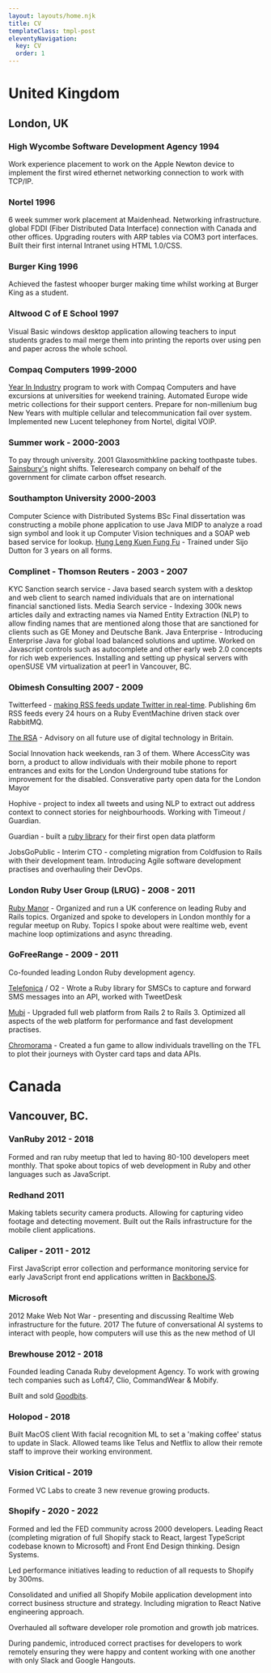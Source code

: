 ```yaml
---
layout: layouts/home.njk
title: CV
templateClass: tmpl-post
eleventyNavigation:
  key: CV
  order: 1
---
```


<div class="cv">

# United Kingdom

## London, UK

### High Wycombe Software Development Agency 1994
Work experience placement to work on the Apple Newton device to implement the first wired ethernet networking connection to work with TCP/IP.

### Nortel 1996
6 week summer work placement at Maidenhead. Networking infrastructure. global FDDI (Fiber Distributed Data Interface) connection with Canada and other offices. Upgrading routers with ARP tables via COM3 port interfaces. Built their first internal Intranet using HTML 1.0/CSS.

### Burger King 1996
Achieved the fastest whooper burger making time whilst working at Burger King as a student.

### Altwood C of E School 1997
Visual Basic windows desktop application allowing teachers to input students grades to mail merge them into printing the reports over using pen and paper across the whole school.

### Compaq Computers 1999-2000
[Year In Industry](https://en.wikipedia.org/wiki/The_Year_in_Industry) program to work with Compaq Computers and have excursions at universities for weekend training.
Automated Europe wide metric collections for their support centers. Prepare for non-millenium bug New Years with multiple cellular and telecommunication fail over system. Implemented new Lucent telephoney from Nortel, digital VOIP.

### Summer work - 2000-2003
To pay through university.
2001 Glaxosmithkline packing toothpaste tubes.
[Sainsbury's](https://www.sainsburys.co.uk) night shifts.
Teleresearch company on behalf of the government for climate carbon offset research.

### Southampton University 2000-2003
Computer Science with Distributed Systems BSc
Final dissertation was constructing a mobile phone application to use Java MIDP to analyze a road sign symbol and look it up Computer Vision techniques and a SOAP web based service for lookup.
[Hung Leng Kuen Fung Fu](https://www.hlksoton.co.uk) - Trained under Sijo Dutton for 3 years on all forms.

### Complinet - Thomson Reuters - 2003 - 2007
KYC Sanction search service - Java based search system with a desktop and web client to search named individuals that are on international financial sanctioned lists.
Media Search service - Indexing 300k news articles daily and extracting names via Named Entity Extraction (NLP) to allow finding names that are mentioned along those that are sanctioned for clients such as GE Money and Deutsche Bank.
Java Enterprise - Introducing Enterprise Java for global load balanced solutions and uptime. Worked on Javascript controls such as autocomplete and other early web 2.0 concepts for rich web experiences. Installing and setting up physical servers with openSUSE VM virtualization at peer1 in Vancouver, BC.

### Obimesh Consulting 2007 - 2009
Twitterfeed - [making RSS feeds update Twitter in real-time](https://www.wired.com/story/wireds-guide-to-the-uk-twitterati/). Publishing 6m RSS feeds every 24 hours on a Ruby EventMachine driven stack over RabbitMQ.

[The RSA](https://www.thersa.org) - Advisory on all future use of digital technology in Britain.

Social Innovation hack weekends, ran 3 of them. Where AccessCity was born, a product to allow individuals with their mobile phone to report entrances and exits for the London Underground tube stations for improvement for the disabled.
Consverative party open data for the London Mayor

Hophive - project to index all tweets and using NLP to extract out address context to connect stories for neighbourhoods. Working with Timeout / Guardian.



Guardian - built a [ruby library](https://www.theguardian.com/open-platform/client-libraries) for their first open data platform

JobsGoPublic - Interim CTO - completing migration from Coldfusion to Rails with their development team. Introducing Agile software development practises and overhauling their DevOps.

### London Ruby User Group (LRUG) - 2008 - 2011
[Ruby Manor](http://rubymanor.org) - Organized and run a UK conference on leading Ruby and Rails topics.
Organized and spoke to developers in London monthly for a regular meetup on Ruby. Topics I spoke about were realtime web, event machine loop optimizations and async threading.

### GoFreeRange - 2009 - 2011
Co-founded leading London Ruby development agency.

[Telefonica](https://www.telefonica.com/en/) / O2 - Wrote a Ruby library for SMSCs to capture and forward SMS messages into an API, worked with TweetDesk

[Mubi](https://mubi.com/en/films) - Upgraded full web platform from Rails 2 to Rails 3. Optimized all aspects of the web platform for performance and fast development practises.

[Chromorama](https://www.theguardian.com/technology/2010/dec/04/chromaroma-gameification-mudlark-london) - Created a fun game to allow individuals travelling on the TFL to plot their journeys with Oyster card taps and data APIs.


# Canada
## Vancouver, BC.

### VanRuby 2012 - 2018
Formed and ran ruby meetup that led to having 80-100 developers meet monthly. That spoke about topics of web development in Ruby and other languages such as JavaScript. 

### Redhand 2011
Making tablets security camera products. Allowing for capturing video footage and detecting movement. Built out the Rails infrastructure for the mobile client applications.

### Caliper - 2011 - 2012
First JavaScript error collection and performance monitoring service for early JavaScript front end applications written in [BackboneJS](https://backbonejs.org).

### Microsoft
2012 Make Web Not War - presenting and discussing Realtime Web infrastructure for the future.
2017 The future of conversational AI systems to interact with people, how computers will use this as the new method of UI

### Brewhouse 2012 - 2018
Founded leading Canada Ruby development Agency. To work with growing tech companies such as Loft47, Clio, CommandWear & Mobify.

Built and sold [Goodbits](https://goodbits.io).

### Holopod - 2018
Built MacOS client With facial recognition ML to set a 'making coffee' status to update in Slack.
Allowed teams like Telus and Netflix to allow their remote staff to improve their working environment.

### Vision Critical - 2019
Formed VC Labs to create 3 new revenue growing products.

### Shopify - 2020 - 2022
Formed and led the FED community across 2000 developers. Leading React (completing migration of full Shopify stack to React, largest TypeScript codebase known to Microsoft) and Front End Design thinking. Design Systems.

Led performance initiatives leading to reduction of all requests to Shopify by 300ms.

Consolidated and unified all Shopify Mobile application development into correct business structure and strategy. Including migration to React Native engineering approach. 

Overhauled all software developer role promotion and growth job matrices. 

During pandemic, introduced correct practises for developers to work remotely ensuring they were happy and content working with one another with only Slack and Google Hangouts. 

</div>
